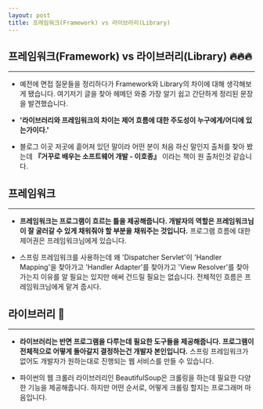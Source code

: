 ```yaml
---
layout: post
title: 프레임워크(Framework) vs 라이브러리(Library)
---
```


## 프레임워크(Framework) vs 라이브러리(Library) :fire::fire::fire:

---

- 예전에 면접 질문들을 정리하다가 Framework와 Library의 차이에 대해 생각해보게 됐습니다. 여기저기 글을 찾아 헤메던 와중 가장 알기 쉽고 간단하게 정리된 문장을 발견했습니다. 

- **'라이브러리와 프레임워크의 차이는 제어 흐름에 대한 주도성이 누구에게/어디에 있는가이다.'**

-  블로그 이곳 저곳에 흩어져 있던 말이라 어떤 분이 처음 하신 말인지 출처를 찾아 봤는데 **『거꾸로 배우는 소프트웨어 개발 - 이호종』** 이라는 책이 원 출처인것 같습니다. 

  

## 프레임워크

---

- **프레임워크는 프로그램이 흐르는 틀을 제공해줍니다. 개발자의 역할은 프레임워크님이 잘 굴러갈 수 있게 채워줘야 할 부분을 채워주는 것입니다.** 프로그램 흐름에 대한 제어권은 프레임워크님에게 있습니다. 

- 스프링 프레임워크를 사용하는데 왜 'Dispatcher Servlet'이 'Handler Mapping'을 찾아가고 'Handler Adapter'를 찾아가고 'View Resolver'를 찾아가는지 이유를 알 필요는 있지만 애써 건드릴 필요는 없습니다. 전체적인 흐름은 프레임워크님에게 맡겨 줍시다.



## 라이브러리 :hammer:

---

-  **라이브러리는 반면 프로그램을 다루는데 필요한 도구들을 제공해줍니다. 프로그램이 전체적으로 어떻게 돌아갈지 결정하는건 개발자 본인입니다.** 스프링 프레임워크가 없어도 개발자가 원하는대로 진행되는 웹 서비스를 만들 수 있습니다.

- 파이썬의 웹 크롤러 라이브러리인 BeautifulSoup은 크롤링을 하는데 필요한 다양한 기능을 제공해줍니다. 하지만 어떤 순서로, 어떻게 크롤링 할지는 프로그래머 마음입니다.